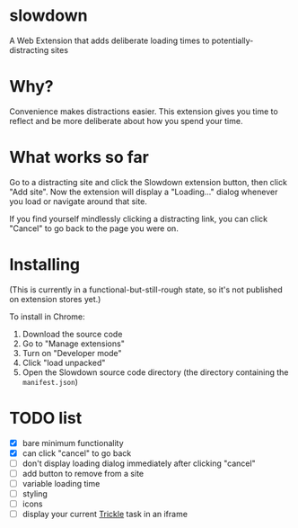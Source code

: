 # slowdown
A Web Extension that adds deliberate loading times to potentially-distracting sites

# Why?

Convenience makes distractions easier. This extension gives you time to reflect and be more deliberate about how you spend your time.

# What works so far

Go to a distracting site and click the Slowdown extension button, then click "Add site". Now the extension will display a "Loading..." dialog whenever you load or navigate around that site.

If you find yourself mindlessly clicking a distracting link, you can click "Cancel" to go back to the page you were on.

# Installing

(This is currently in a functional-but-still-rough state, so it's not published on extension stores yet.)

To install in Chrome:

1. Download the source code
2. Go to "Manage extensions"
3. Turn on "Developer mode"
4. Click "load unpacked"
5. Open the Slowdown source code directory (the directory containing the `manifest.json`)

# TODO list

- [x] bare minimum functionality
- [x] can click "cancel" to go back
- [ ] don't display loading dialog immediately after clicking "cancel"
- [ ] add button to remove from a site
- [ ] variable loading time
- [ ] styling
- [ ] icons
- [ ] display your current [Trickle](https://trickle.danmercer.net/) task in an iframe
